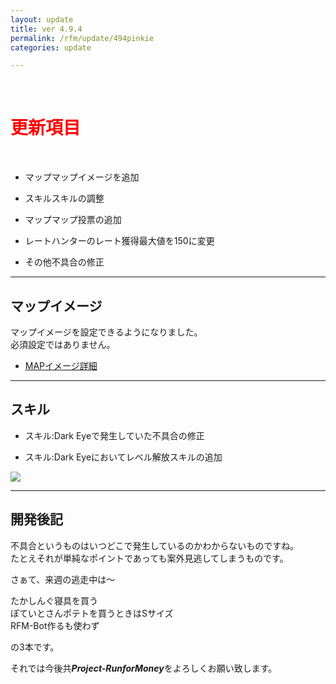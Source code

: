 ```yaml
---
layout: update
title: ver 4.9.4
permalink: /rfm/update/494pinkie 
categories: update

---
```

<br>
<h1 id="1"><font color="red">更新項目</font></h1><br>

+ <span class="yellow-badge">マップ</span>マップイメージを追加       

+ <span class="blue-badge">スキル</span>スキルの調整     

+ <span class="red-badge">マップ</span>マップ投票の追加    

+ <span class="red-badge">レート</span>ハンターのレート獲得最大値を150に変更    

+ <span class="green-badge">その他</span>不具合の修正 

----------------------------------------------------
## マップイメージ  

マップイメージを設定できるようになりました。  
必須設定ではありません。  

+ [MAPイメージ詳細](https://web.njj12.net/rfm/mappost) 

----------------------------------------------------
## スキル  

+ スキル:Dark Eyeで発生していた不具合の修正  


+ スキル:Dark Eyeにおいてレベル解放スキルの追加  


<img src="https://web.njj12.net/public/images/rfm/skillDarkEye.png"><br>


----------------------------------------------------
## 開発後記  

不具合というものはいつどこで発生しているのかわからないものですね。    
たとえそれが単純なポイントであっても案外見逃してしまうものです。  

  
    
    
さぁて、来週の逃走中は～  

  
たかしんぐ寝具を買う  
ぽていとさんポテトを買うときはSサイズ  
RFM-Bot作るも使わず  


の3本です。
 



それでは今後共***Project-RunforMoney***をよろしくお願い致します。<br>
